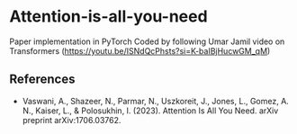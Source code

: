# Attention-is-all-you-need
Paper implementation in PyTorch
Coded by following Umar Jamil video on Transformers (https://youtu.be/ISNdQcPhsts?si=K-baIBjHucwGM_qM)

## References

- Vaswani, A., Shazeer, N., Parmar, N., Uszkoreit, J., Jones, L., Gomez, A. N., Kaiser, L., & Polosukhin, I. (2023). Attention Is All You Need. arXiv preprint arXiv:1706.03762.
